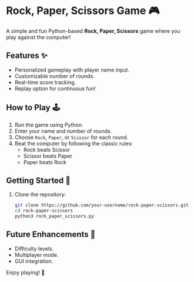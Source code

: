 # Rock, Paper, Scissors Game 🎮  

A simple and fun Python-based **Rock, Paper, Scissors** game where you play against the computer!  

## Features ✨  
- Personalized gameplay with player name input.  
- Customizable number of rounds.  
- Real-time score tracking.  
- Replay option for continuous fun!  

## How to Play 🕹️  
1. Run the game using Python.  
2. Enter your name and number of rounds.  
3. Choose `Rock`, `Paper`, or `Scissor` for each round.  
4. Beat the computer by following the classic rules:  
   - Rock beats Scissor  
   - Scissor beats Paper  
   - Paper beats Rock  

## Getting Started 🚀  
1. Clone the repository:  
   ```bash
   git clone https://github.com/your-username/rock-paper-scissors.git
   cd rock-paper-scissors
   python3 rock_paper_scissors.py
## Future Enhancements 🌟
- Difficulty levels.
- Multiplayer mode.
- GUI integration.


Enjoy playing! 🎉
